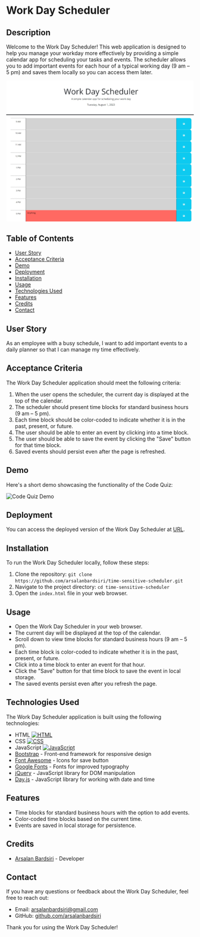# Work Day Scheduler

## Description

Welcome to the Work Day Scheduler! This web application is designed to help you manage your workday more effectively by providing a simple calendar app for scheduling your tasks and events. The scheduler allows you to add important events for each hour of a typical working day (9 am – 5 pm) and saves them locally so you can access them later.

![Work Day Scheduler Screenshot](./assets/visuals/Webpage.png)

## Table of Contents

- [User Story](#user-story)
- [Acceptance Criteria](#acceptance-criteria)
- [Demo](#demo)
- [Deployment](#deployment)
- [Installation](#installation)
- [Usage](#usage)
- [Technologies Used](#technologies-used)
- [Features](#features)
- [Credits](#credits)
- [Contact](#contact)

## User Story

As an employee with a busy schedule, I want to add important events to a daily planner so that I can manage my time effectively.

## Acceptance Criteria

The Work Day Scheduler application should meet the following criteria:

1. When the user opens the scheduler, the current day is displayed at the top of the calendar.
2. The scheduler should present time blocks for standard business hours (9 am – 5 pm).
3. Each time block should be color-coded to indicate whether it is in the past, present, or future.
4. The user should be able to enter an event by clicking into a time block.
5. The user should be able to save the event by clicking the "Save" button for that time block.
6. Saved events should persist even after the page is refreshed.


## Demo

Here's a short demo showcasing the functionality of the Code Quiz:

![Code Quiz Demo](./assets/visuals/demo.gif)

## Deployment

You can access the deployed version of the Work Day Scheduler at [URL](https://arsalanbardsiri.github.io/time-sensitive-scheduler/).

## Installation

To run the Work Day Scheduler locally, follow these steps:

1. Clone the repository: `git clone https://github.com/arsalanbardsiri/time-sensitive-scheduler.git`
2. Navigate to the project directory: `cd time-sensitive-scheduler`
3. Open the `index.html` file in your web browser.

## Usage

- Open the Work Day Scheduler in your web browser.
- The current day will be displayed at the top of the calendar.
- Scroll down to view time blocks for standard business hours (9 am – 5 pm).
- Each time block is color-coded to indicate whether it is in the past, present, or future.
- Click into a time block to enter an event for that hour.
- Click the "Save" button for that time block to save the event in local storage.
- The saved events persist even after you refresh the page.

## Technologies Used

The Work Day Scheduler application is built using the following technologies:

- HTML [![HTML](https://img.shields.io/badge/HTML-orange?style=for-the-badge&logo=html5)](https://developer.mozilla.org/en-US/docs/Web/HTML)
- CSS [![CSS](https://img.shields.io/badge/CSS-blue?style=for-the-badge&logo=css3)](https://developer.mozilla.org/en-US/docs/Web/CSS)
- JavaScript [![JavaScript](https://img.shields.io/badge/JavaScript-yellow?style=for-the-badge&logo=javascript)](https://developer.mozilla.org/en-US/docs/Web/JavaScript)
- [Bootstrap](https://getbootstrap.com/) - Front-end framework for responsive design
- [Font Awesome](https://fontawesome.com/) - Icons for save button
- [Google Fonts](https://fonts.google.com/) - Fonts for improved typography
- [jQuery](https://jquery.com/) - JavaScript library for DOM manipulation
- [Day.js](https://day.js.org/) - JavaScript library for working with date and time

## Features

- Time blocks for standard business hours with the option to add events.
- Color-coded time blocks based on the current time.
- Events are saved in local storage for persistence.

## Credits

- [Arsalan Bardsiri](https://github.com/arsalanbardsiri/) - Developer

## Contact

If you have any questions or feedback about the Work Day Scheduler, feel free to reach out:

- Email: arsalanbardsiri@gmail.com
- GitHub: [github.com/arsalanbardsiri](https://github.com/arsalanbardsiri/)

Thank you for using the Work Day Scheduler!
